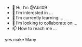 - 👋 Hi, I’m @Abit09
- 👀 I’m interested in ...
- 🌱 I’m currently learning ...
- 💞️ I’m looking to collaborate on ...
- 📫 How to reach me ...

<!---
Abit09/Abit09 is a ✨ special ✨ repository because its `README.md` (this file) appears on your GitHub profile.
You can click the Preview link to take a look at your changes.
--->yes make Many 
